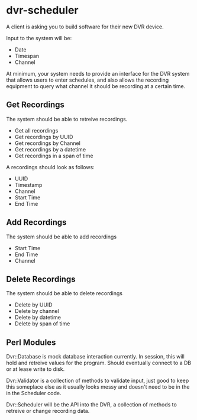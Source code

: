 dvr-scheduler
=============

A client is asking you to build software for their new DVR device. 

Input to the system will be: 
* Date 
* Timespan
* Channel   

At minimum, your system needs to provide an interface for the DVR system that allows users to enter schedules, and also allows the recording equipment to query what channel it should be recording at a certain time.
  

## Get Recordings

The system should be able to retreive recordings.
* Get all recordings
* Get recordings by UUID
* Get recordings by Channel
* Get recordings by a datetime
* Get recordings in a span of time

A recordings should look as follows:
* UUID
* Timestamp
* Channel
* Start Time
* End Time

## Add Recordings

The system should be able to add recordings
* Start Time
* End Time
* Channel

## Delete Recordings

The system should be able to delete recordings
* Delete by UUID
* Delete by channel
* Delete by datetime
* Delete by span of time

## Perl Modules

Dvr::Database is mock database interaction currently. In session, this will hold and retreive values for the program. Should eventually connect to a DB or at lease write to disk.

Dvr::Validator is a collection of methods to validate input, just good to keep this someplace else as it usually looks messy and doesn't need to be in the in the Scheduler code.

Dvr::Scheduler will be the API into the DVR, a collection of methods to retreive or change recording data.
